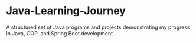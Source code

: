 # Java-Learning-Journey
A structured set of Java programs and projects demonstrating my progress in Java, OOP, and Spring Boot development.
